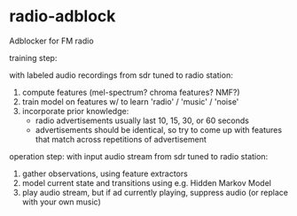 # radio-adblock
Adblocker for FM radio

training step:

with labeled audio recordings from sdr tuned to radio station:
1. compute features (mel-spectrum? chroma features? NMF?)
2. train model on features w/ to learn 'radio' / 'music' / 'noise'
3. incorporate prior knowledge:
   - radio advertisements usually last 10, 15, 30, or 60 seconds
   - advertisements should be identical, so try to come up with features that match across repetitions of advertisement

operation step:
with input audio stream from sdr tuned to radio station:
1. gather observations, using feature extractors
2. model current state and transitions using e.g. Hidden Markov Model
3. play audio stream, but if ad currently playing, suppress audio (or replace with your own music)
